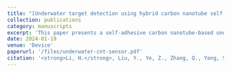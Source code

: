 ```yaml
---
title: "[Underwater target detection using hybrid carbon nanotube self-adhesive sensors](https://www.cell.com/device/fulltext/S2666-9986(23)00363-0?_returnURL=https%3A%2F%2Flinkinghub.elsevier.com%2Fretrieve%2Fpii%2FS2666998623003630%3Fshowall%3Dtrue)"
collection: publications
category: manuscripts
excerpt: 'This paper presents a self-adhesive carbon nanotube-based underwater sensor with high sensitivity, robust adhesion, and the ability to classify signals using neural networks. The approach combines material design, device integration, and machine learning techniques to realize intelligent underwater pressure sensing applications.'
date: 2024-01-19
venue: 'Device'
paperurl: '/files/underwater-cnt-sensor.pdf'
citation: '<strong>Li, H.</strong>, Liu, Y., Ye, Z., Zhang, Q., Yang, S., & Xu, M. (2024). "Underwater target detection using hybrid carbon nanotube self-adhesive sensors." <i>Device</i>, 2, 100223.'
---
```

